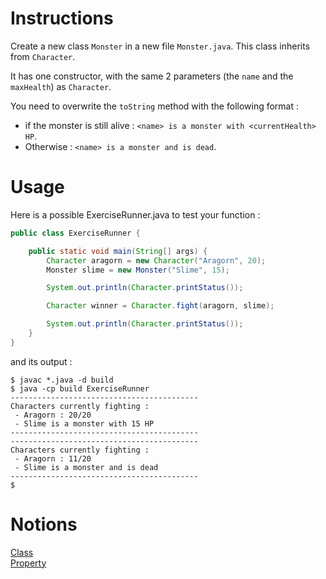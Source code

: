 # Instructions

Create a new class `Monster` in a new file `Monster.java`. This class inherits from `Character`.

It has one constructor, with the same 2 parameters (the `name` and the `maxHealth`) as `Character`.

You need to overwrite the `toString` method with the following format : 
* if the monster is still alive : `<name> is a monster with <currentHealth> HP`.
* Otherwise : `<name> is a monster and is dead`.

# Usage

Here is a possible ExerciseRunner.java to test your function :

```java
public class ExerciseRunner {

    public static void main(String[] args) {
        Character aragorn = new Character("Aragorn", 20);
        Monster slime = new Monster("Slime", 15);

        System.out.println(Character.printStatus());

        Character winner = Character.fight(aragorn, slime);

        System.out.println(Character.printStatus());
    }
}
```

and its output :
```shell
$ javac *.java -d build
$ java -cp build ExerciseRunner 
------------------------------------------
Characters currently fighting : 
 - Aragorn : 20/20
 - Slime is a monster with 15 HP
------------------------------------------
------------------------------------------
Characters currently fighting : 
 - Aragorn : 11/20
 - Slime is a monster and is dead
------------------------------------------
$ 
```

# Notions
[Class](https://docs.oracle.com/javase/tutorial/java/javaOO/classdecl.html)  
[Property](https://docs.oracle.com/javase/tutorial/java/javaOO/variables.html)  